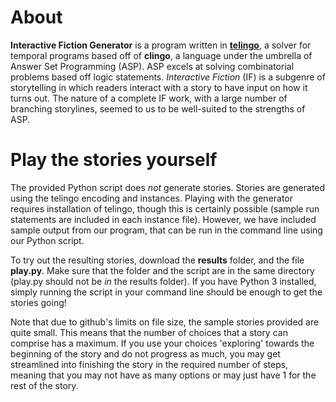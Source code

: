 # About

<b>Interactive Fiction Generator</b> is a program written in <a href="https://github.com/potassco/telingo"><b>telingo</b></a>, a solver for temporal programs based off of <b>clingo</b>, a language under the umbrella of Answer Set Programming (ASP). ASP excels at solving combinatorial problems based off logic statements. <i>Interactive Fiction</i> (IF) is a subgenre of storytelling in which readers interact with a story to have input on how it turns out. The nature of a complete IF work, with a large number of branching storylines, seemed to us to be well-suited to the strengths of ASP.

# Play the stories yourself

The provided Python script does <i>not</i> generate stories. Stories are generated using the telingo encoding and instances. Playing with the generator requires installation of telingo, though this is certainly possible (sample run statements are included in each instance file). However, we have included sample output from our program, that can be run in the command line using our Python script.

To try out the resulting stories, download the <b>results</b> folder, and the file <b>play.py</b>. Make sure that the folder and the script are in the same directory (play.py should not be <i>in</i> the results folder). If you have Python 3 installed, simply running the script in your command line should be enough to get the stories going!

Note that due to github's limits on file size, the sample stories provided are quite small. This means that the number of choices that a story can comprise has a maximum. If you use your choices 'exploring' towards the beginning of the story and do not progress as much, you may get streamlined into finishing the story in the required number of steps, meaning that you may not have as many options or may just have 1 for the rest of the story.
